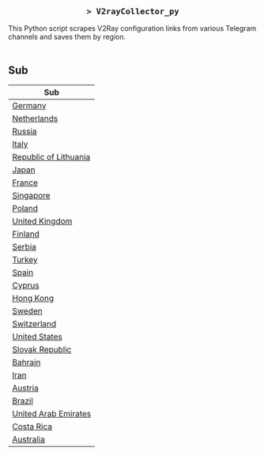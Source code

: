 <h3 align="center">
    <samp>&gt; V2rayCollector_py</samp>
</h3>

This Python script scrapes V2Ray configuration links from various Telegram channels and saves them by region.
<br>
<br>
## Sub
| Sub |
|-----|
| [Germany](https://raw.githubusercontent.com/freetomaid/Vxray-country/main/sub/Germany/config.txt) |
| [Netherlands](https://raw.githubusercontent.com/freetomaid/Vxray-country/main/sub/Netherlands/config.txt) |
| [Russia](https://raw.githubusercontent.com/freetomaid/Vxray-country/main/sub/Russia/config.txt) |
| [Italy](https://raw.githubusercontent.com/freetomaid/Vxray-country/main/sub/Italy/config.txt) |
| [Republic of Lithuania](https://raw.githubusercontent.com/freetomaid/Vxray-country/main/sub/Republic%20of%20Lithuania/config.txt) |
| [Japan](https://raw.githubusercontent.com/freetomaid/Vxray-country/main/sub/Japan/config.txt) |
| [France](https://raw.githubusercontent.com/freetomaid/Vxray-country/main/sub/France/config.txt) |
| [Singapore](https://raw.githubusercontent.com/freetomaid/Vxray-country/main/sub/Singapore/config.txt) |
| [Poland](https://raw.githubusercontent.com/freetomaid/Vxray-country/main/sub/Poland/config.txt) |
| [United Kingdom](https://raw.githubusercontent.com/freetomaid/Vxray-country/main/sub/United%20Kingdom/config.txt) |
| [Finland](https://raw.githubusercontent.com/freetomaid/Vxray-country/main/sub/Finland/config.txt) |
| [Serbia](https://raw.githubusercontent.com/freetomaid/Vxray-country/main/sub/Serbia/config.txt) |
| [Turkey](https://raw.githubusercontent.com/freetomaid/Vxray-country/main/sub/Turkey/config.txt) |
| [Spain](https://raw.githubusercontent.com/freetomaid/Vxray-country/main/sub/Spain/config.txt) |
| [Cyprus](https://raw.githubusercontent.com/freetomaid/Vxray-country/main/sub/Cyprus/config.txt) |
| [Hong Kong](https://raw.githubusercontent.com/freetomaid/Vxray-country/main/sub/Hong%20Kong/config.txt) |
| [Sweden](https://raw.githubusercontent.com/freetomaid/Vxray-country/main/sub/Sweden/config.txt) |
| [Switzerland](https://raw.githubusercontent.com/freetomaid/Vxray-country/main/sub/Switzerland/config.txt) |
| [United States](https://raw.githubusercontent.com/freetomaid/Vxray-country/main/sub/United%20States/config.txt) |
| [Slovak Republic](https://raw.githubusercontent.com/freetomaid/Vxray-country/main/sub/Slovak%20Republic/config.txt) |
| [Bahrain](https://raw.githubusercontent.com/freetomaid/Vxray-country/main/sub/Bahrain/config.txt) |
| [Iran](https://raw.githubusercontent.com/freetomaid/Vxray-country/main/sub/Iran/config.txt) |
| [Austria](https://raw.githubusercontent.com/freetomaid/Vxray-country/main/sub/Austria/config.txt) |
| [Brazil](https://raw.githubusercontent.com/freetomaid/Vxray-country/main/sub/Brazil/config.txt) |
| [United Arab Emirates](https://raw.githubusercontent.com/freetomaid/Vxray-country/main/sub/United%20Arab%20Emirates/config.txt) |
| [Costa Rica](https://raw.githubusercontent.com/freetomaid/Vxray-country/main/sub/Costa%20Rica/config.txt) |
| [Australia](https://raw.githubusercontent.com/freetomaid/Vxray-country/main/sub/Australia/config.txt) |












































































































































































































































































































































































































































































































































































































































































































































































































































































































































































































































































































































































































































































































































































































































































































































































































































































































































































































































































































































































































































































































































































































































































































































































































































































































































































































































































































































































































































































































































































































































































































































































































































































































































































































































































































































































































































































































































































































































































































































































































































































































































































